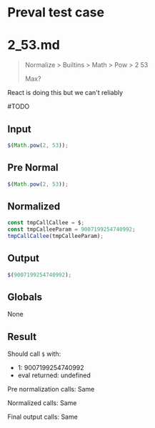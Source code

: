 # Preval test case

# 2_53.md

> Normalize > Builtins > Math > Pow > 2 53
>
> Max?

React is doing this but we can't reliably 

#TODO

## Input

`````js filename=intro
$(Math.pow(2, 53));
`````

## Pre Normal

`````js filename=intro
$(Math.pow(2, 53));
`````

## Normalized

`````js filename=intro
const tmpCallCallee = $;
const tmpCalleeParam = 9007199254740992;
tmpCallCallee(tmpCalleeParam);
`````

## Output

`````js filename=intro
$(9007199254740992);
`````

## Globals

None

## Result

Should call `$` with:
 - 1: 9007199254740992
 - eval returned: undefined

Pre normalization calls: Same

Normalized calls: Same

Final output calls: Same
